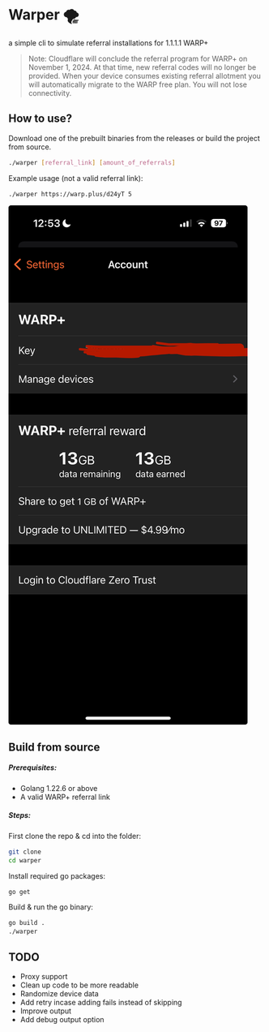 # Warper 🌪️
a simple cli to simulate referral installations for 1.1.1.1 WARP+

> Note: Cloudflare will conclude the referral program for WARP+ on November 1, 2024. At that time, new referral codes will no longer be provided. When your device consumes existing referral allotment you will automatically migrate to the WARP free plan. You will not lose connectivity.

## How to use?

Download one of the prebuilt binaries from the releases or build the project from source.

```bash
./warper [referral_link] [amount_of_referrals]
```

Example usage (not a valid referral link):

```bash
./warper https://warp.plus/d24yT 5
```

![13 GB referral credit](https://github.com/rivanjuthani/warper/blob/main/images/warp.jpg?raw=true)

## Build from source

##### Prerequisites:
- Golang 1.22.6 or above
- A valid WARP+ referral link

##### Steps:

First clone the repo & cd into the folder:

```bash
git clone 
cd warper
```

Install required go packages:

```bash
go get
```

Build & run the go binary:

```bash
go build .
./warper
```

## TODO
- Proxy support
- Clean up code to be more readable
- Randomize device data
- Add retry incase adding fails instead of skipping
- Improve output
- Add debug output option